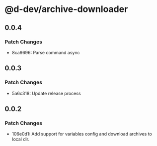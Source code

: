 # @d-dev/archive-downloader

## 0.0.4

### Patch Changes

- 8ca9696: Parse command async

## 0.0.3

### Patch Changes

- 5a6c318: Update release process

## 0.0.2

### Patch Changes

- 106e0d1: Add support for variables config and download archives to local dir.
